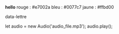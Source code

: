 **hello**
rouge : #e7002a
bleu : #0077c7
jaune : #ffbd00


data-lettre

let audio = new Audio('audio_file.mp3');
audio.play();